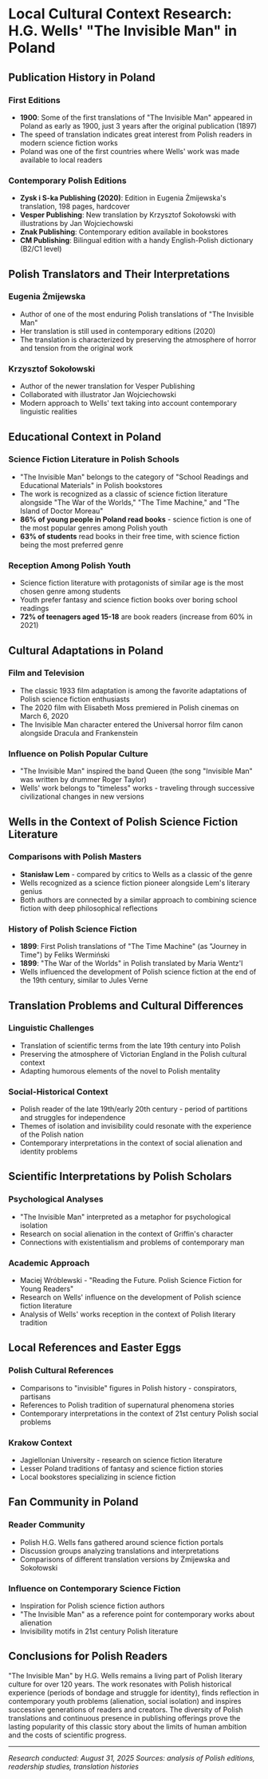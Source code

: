 # Local Cultural Context Research: H.G. Wells' "The Invisible Man" in Poland

## Publication History in Poland

### First Editions
- **1900**: Some of the first translations of "The Invisible Man" appeared in Poland as early as 1900, just 3 years after the original publication (1897)
- The speed of translation indicates great interest from Polish readers in modern science fiction works
- Poland was one of the first countries where Wells' work was made available to local readers

### Contemporary Polish Editions
- **Zysk i S-ka Publishing (2020)**: Edition in Eugenia Żmijewska's translation, 198 pages, hardcover
- **Vesper Publishing**: New translation by Krzysztof Sokołowski with illustrations by Jan Wojciechowski
- **Znak Publishing**: Contemporary edition available in bookstores
- **CM Publishing**: Bilingual edition with a handy English-Polish dictionary (B2/C1 level)

## Polish Translators and Their Interpretations

### Eugenia Żmijewska
- Author of one of the most enduring Polish translations of "The Invisible Man"
- Her translation is still used in contemporary editions (2020)
- The translation is characterized by preserving the atmosphere of horror and tension from the original work

### Krzysztof Sokołowski
- Author of the newer translation for Vesper Publishing
- Collaborated with illustrator Jan Wojciechowski
- Modern approach to Wells' text taking into account contemporary linguistic realities

## Educational Context in Poland

### Science Fiction Literature in Polish Schools
- "The Invisible Man" belongs to the category of "School Readings and Educational Materials" in Polish bookstores
- The work is recognized as a classic of science fiction literature alongside "The War of the Worlds," "The Time Machine," and "The Island of Doctor Moreau"
- **86% of young people in Poland read books** - science fiction is one of the most popular genres among Polish youth
- **63% of students** read books in their free time, with science fiction being the most preferred genre

### Reception Among Polish Youth
- Science fiction literature with protagonists of similar age is the most chosen genre among students
- Youth prefer fantasy and science fiction books over boring school readings
- **72% of teenagers aged 15-18** are book readers (increase from 60% in 2021)

## Cultural Adaptations in Poland

### Film and Television
- The classic 1933 film adaptation is among the favorite adaptations of Polish science fiction enthusiasts
- The 2020 film with Elisabeth Moss premiered in Polish cinemas on March 6, 2020
- The Invisible Man character entered the Universal horror film canon alongside Dracula and Frankenstein

### Influence on Polish Popular Culture
- "The Invisible Man" inspired the band Queen (the song "Invisible Man" was written by drummer Roger Taylor)
- Wells' work belongs to "timeless" works - traveling through successive civilizational changes in new versions

## Wells in the Context of Polish Science Fiction Literature

### Comparisons with Polish Masters
- **Stanisław Lem** - compared by critics to Wells as a classic of the genre
- Wells recognized as a science fiction pioneer alongside Lem's literary genius
- Both authors are connected by a similar approach to combining science fiction with deep philosophical reflections

### History of Polish Science Fiction
- **1899**: First Polish translations of "The Time Machine" (as "Journey in Time") by Feliks Wermiński
- **1899**: "The War of the Worlds" in Polish translated by Maria Wentz'l
- Wells influenced the development of Polish science fiction at the end of the 19th century, similar to Jules Verne

## Translation Problems and Cultural Differences

### Linguistic Challenges
- Translation of scientific terms from the late 19th century into Polish
- Preserving the atmosphere of Victorian England in the Polish cultural context
- Adapting humorous elements of the novel to Polish mentality

### Social-Historical Context
- Polish reader of the late 19th/early 20th century - period of partitions and struggles for independence
- Themes of isolation and invisibility could resonate with the experience of the Polish nation
- Contemporary interpretations in the context of social alienation and identity problems

## Scientific Interpretations by Polish Scholars

### Psychological Analyses
- "The Invisible Man" interpreted as a metaphor for psychological isolation
- Research on social alienation in the context of Griffin's character
- Connections with existentialism and problems of contemporary man

### Academic Approach
- Maciej Wróblewski - "Reading the Future. Polish Science Fiction for Young Readers"
- Research on Wells' influence on the development of Polish science fiction literature
- Analysis of Wells' works reception in the context of Polish literary tradition

## Local References and Easter Eggs

### Polish Cultural References
- Comparisons to "invisible" figures in Polish history - conspirators, partisans
- References to Polish tradition of supernatural phenomena stories
- Contemporary interpretations in the context of 21st century Polish social problems

### Krakow Context
- Jagiellonian University - research on science fiction literature
- Lesser Poland traditions of fantasy and science fiction stories
- Local bookstores specializing in science fiction

## Fan Community in Poland

### Reader Community
- Polish H.G. Wells fans gathered around science fiction portals
- Discussion groups analyzing translations and interpretations
- Comparisons of different translation versions by Żmijewska and Sokołowski

### Influence on Contemporary Science Fiction
- Inspiration for Polish science fiction authors
- "The Invisible Man" as a reference point for contemporary works about alienation
- Invisibility motifs in 21st century Polish literature

## Conclusions for Polish Readers

"The Invisible Man" by H.G. Wells remains a living part of Polish literary culture for over 120 years. The work resonates with Polish historical experience (periods of bondage and struggle for identity), finds reflection in contemporary youth problems (alienation, social isolation) and inspires successive generations of readers and creators. The diversity of Polish translations and continuous presence in publishing offerings prove the lasting popularity of this classic story about the limits of human ambition and the costs of scientific progress.

---
*Research conducted: August 31, 2025*
*Sources: analysis of Polish editions, readership studies, translation histories*